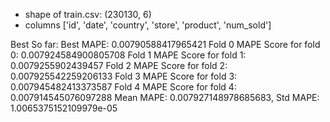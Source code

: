 
- shape of train.csv: (230130, 6)
- columns ['id', 'date', 'country', 'store', 'product', 'num_sold']

Best So far:
Best MAPE: 0.00790588417965421
Fold 0
MAPE Score for fold 0: 0.007924584900805708
Fold 1
MAPE Score for fold 1: 0.0079255902439457
Fold 2
MAPE Score for fold 2: 0.007925542259206133
Fold 3
MAPE Score for fold 3: 0.007945482413373587
Fold 4
MAPE Score for fold 4: 0.007914545076097288
Mean MAPE: 0.007927148978685683, Std MAPE: 1.0065375152109979e-05



